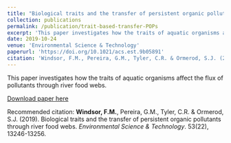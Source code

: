 ```yaml
---
title: "Biological traits and the transfer of persistent organic pollutants through river food webs."
collection: publications
permalink: /publication/trait-based-transfer-POPs
excerpt: 'This paper investigates how the traits of aquatic organisms affect the flux of pollutants through river food webs.'
date: 2019-10-24
venue: 'Environmental Science & Technology'
paperurl: 'https://doi.org/10.1021/acs.est.9b05891'
citation: 'Windsor, F.M., Pereira, G.M., Tyler, C.R. & Ormerod, S.J. (2019). &quot;Biological traits and the transfer of persistent organic pollutants through river food webs.&quot; <i>Environmental Science & Technology</i>. 53(22), 13246-13256.'
---
```

This paper investigates how the traits of aquatic organisms affect the flux of pollutants through river food webs.

[Download paper here](https://doi.org/10.1021/acs.est.9b05891)

Recommended citation: <b>Windsor, F.M.</b>, Pereira, G.M., Tyler, C.R. & Ormerod, S.J. (2019). Biological traits and the transfer of persistent organic pollutants through river food webs. <i>Environmental Science & Technology</i>. 53(22), 13246-13256.
